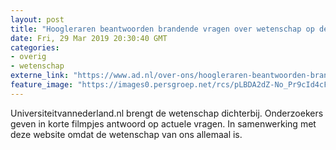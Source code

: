 ```yaml
---
layout: post
title: "Hoogleraren beantwoorden brandende vragen over wetenschap op deze website"
date: Fri, 29 Mar 2019 20:30:40 GMT
categories: 
- overig 
- wetenschap 
externe_link: "https://www.ad.nl/over-ons/hoogleraren-beantwoorden-brandende-vragen-over-wetenschap-op-deze-website~ab3720d0f/"
feature_image: "https://images0.persgroep.net/rcs/pLBDA2dZ-No_Pr9cId4cFBJDppU/diocontent/128432509/_fitwidth/400/?appId=21791a8992982cd8da851550a453bd7f&quality=0.7"
---
```


Universiteitvannederland.nl brengt de wetenschap dichterbij. Onderzoekers geven in korte filmpjes antwoord op actuele vragen. In samenwerking met deze website omdat de wetenschap van ons allemaal is.

